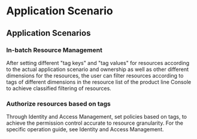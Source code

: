 # Application Scenario

## Application Scenarios

### In-batch Resource Management
After setting different "tag keys" and "tag values" for resources according to the actual application scenario and ownership as well as other different dimensions for the resources, the user can filter resources according to tags of different dimensions in the resource list of the product line Console to achieve classified filtering of resources.

### Authorize resources based on tags
Through Identity and Access Management, set policies based on tags, to achieve the permission control accurate to resource granularity. For the specific operation guide, see Identity and Access Management.
